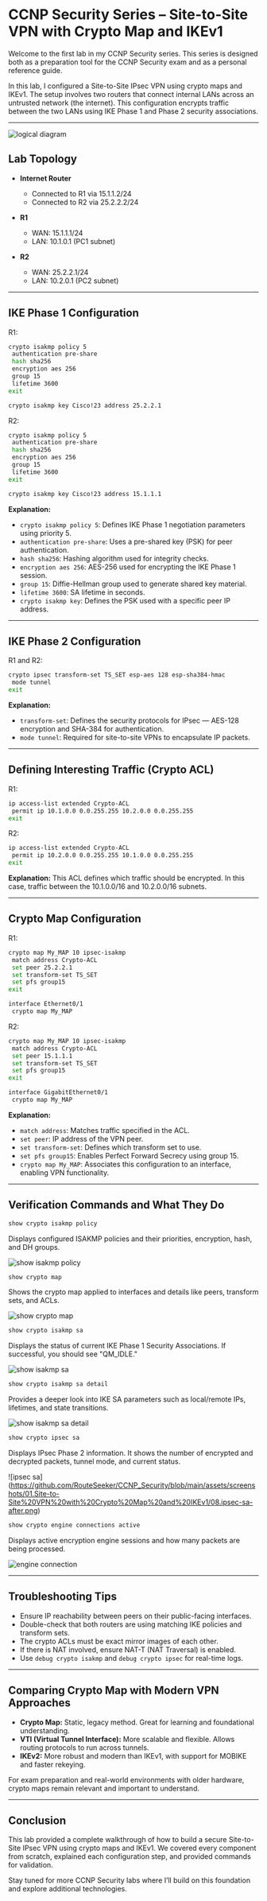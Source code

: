 # CCNP Security Series – Site-to-Site VPN with Crypto Map and IKEv1

Welcome to the first lab in my CCNP Security series. This series is designed both as a preparation tool for the CCNP Security exam and as a personal reference guide.

In this lab, I configured a Site-to-Site IPsec VPN using crypto maps and IKEv1. The setup involves two routers that connect internal LANs across an untrusted network (the internet). This configuration encrypts traffic between the two LANs using IKE Phase 1 and Phase 2 security associations.

---

![logical diagram](https://github.com/RouteSeeker/CCNP_Security/blob/main/assets/screenshots/01.Site-to-Site%20VPN%20with%20Crypto%20Map%20and%20IKEv1/01.logical_diagram.png)

## Lab Topology

- **Internet Router**
  - Connected to R1 via 15.1.1.2/24
  - Connected to R2 via 25.2.2.2/24

- **R1**
  - WAN: 15.1.1.1/24
  - LAN: 10.1.0.1 (PC1 subnet)

- **R2**
  - WAN: 25.2.2.1/24
  - LAN: 10.2.0.1 (PC2 subnet)

---

## IKE Phase 1 Configuration

R1:

```bash
crypto isakmp policy 5
 authentication pre-share
 hash sha256
 encryption aes 256
 group 15
 lifetime 3600
exit

crypto isakmp key Cisco!23 address 25.2.2.1
````

R2:

```bash
crypto isakmp policy 5
 authentication pre-share
 hash sha256
 encryption aes 256
 group 15
 lifetime 3600
exit

crypto isakmp key Cisco!23 address 15.1.1.1
```

**Explanation:**

* `crypto isakmp policy 5`: Defines IKE Phase 1 negotiation parameters using priority 5.
* `authentication pre-share`: Uses a pre-shared key (PSK) for peer authentication.
* `hash sha256`: Hashing algorithm used for integrity checks.
* `encryption aes 256`: AES-256 used for encrypting the IKE Phase 1 session.
* `group 15`: Diffie-Hellman group used to generate shared key material.
* `lifetime 3600`: SA lifetime in seconds.
* `crypto isakmp key`: Defines the PSK used with a specific peer IP address.

---

## IKE Phase 2 Configuration

R1 and R2:

```bash
crypto ipsec transform-set TS_SET esp-aes 128 esp-sha384-hmac
 mode tunnel
exit
```

**Explanation:**

* `transform-set`: Defines the security protocols for IPsec — AES-128 encryption and SHA-384 for authentication.
* `mode tunnel`: Required for site-to-site VPNs to encapsulate IP packets.


---

## Defining Interesting Traffic (Crypto ACL)

R1:

```bash
ip access-list extended Crypto-ACL
 permit ip 10.1.0.0 0.0.255.255 10.2.0.0 0.0.255.255
exit
```

R2:

```bash
ip access-list extended Crypto-ACL
 permit ip 10.2.0.0 0.0.255.255 10.1.0.0 0.0.255.255
exit
```

**Explanation:** This ACL defines which traffic should be encrypted. In this case, traffic between the 10.1.0.0/16 and 10.2.0.0/16 subnets.

---

## Crypto Map Configuration

R1:

```bash
crypto map My_MAP 10 ipsec-isakmp
 match address Crypto-ACL
 set peer 25.2.2.1
 set transform-set TS_SET
 set pfs group15
exit

interface Ethernet0/1
 crypto map My_MAP
```

R2:

```bash
crypto map My_MAP 10 ipsec-isakmp
 match address Crypto-ACL
 set peer 15.1.1.1
 set transform-set TS_SET
 set pfs group15
exit

interface GigabitEthernet0/1
 crypto map My_MAP
```

**Explanation:**

* `match address`: Matches traffic specified in the ACL.
* `set peer`: IP address of the VPN peer.
* `set transform-set`: Defines which transform set to use.
* `set pfs group15`: Enables Perfect Forward Secrecy using group 15.
* `crypto map My_MAP`: Associates this configuration to an interface, enabling VPN functionality.

---

## Verification Commands and What They Do

```bash
show crypto isakmp policy
```

Displays configured ISAKMP policies and their priorities, encryption, hash, and DH groups.

![show isakmp policy](https://github.com/RouteSeeker/CCNP_Security/blob/main/assets/screenshots/01.Site-to-Site%20VPN%20with%20Crypto%20Map%20and%20IKEv1/02.isakmp-sa.png)

```bash
show crypto map
```

Shows the crypto map applied to interfaces and details like peers, transform sets, and ACLs.

![show crypto map](https://github.com/RouteSeeker/CCNP_Security/blob/main/assets/screenshots/01.Site-to-Site%20VPN%20with%20Crypto%20Map%20and%20IKEv1/03.crypto-map.png)

```bash
show crypto isakmp sa
```

Displays the status of current IKE Phase 1 Security Associations. If successful, you should see "QM\_IDLE."

![show isakmp sa](https://github.com/RouteSeeker/CCNP_Security/blob/main/assets/screenshots/01.Site-to-Site%20VPN%20with%20Crypto%20Map%20and%20IKEv1/09.isakmp-sa.png)

```bash
show crypto isakmp sa detail
```

Provides a deeper look into IKE SA parameters such as local/remote IPs, lifetimes, and state transitions.

![show isakmp sa detail](https://github.com/RouteSeeker/CCNP_Security/blob/main/assets/screenshots/01.Site-to-Site%20VPN%20with%20Crypto%20Map%20and%20IKEv1/04.isakmp-detail.png)

```bash
show crypto ipsec sa
```

Displays IPsec Phase 2 information. It shows the number of encrypted and decrypted packets, tunnel mode, and current status.

![ipsec sa]
(https://github.com/RouteSeeker/CCNP_Security/blob/main/assets/screenshots/01.Site-to-Site%20VPN%20with%20Crypto%20Map%20and%20IKEv1/08.ipsec-sa-after.png)

```bash
show crypto engine connections active
```

Displays active encryption engine sessions and how many packets are being processed.

![engine connection](https://github.com/RouteSeeker/CCNP_Security/blob/main/assets/screenshots/01.Site-to-Site%20VPN%20with%20Crypto%20Map%20and%20IKEv1/05.engine-connection.png)

---

## Troubleshooting Tips

* Ensure IP reachability between peers on their public-facing interfaces.
* Double-check that both routers are using matching IKE policies and transform sets.
* The crypto ACLs must be exact mirror images of each other.
* If there is NAT involved, ensure NAT-T (NAT Traversal) is enabled.
* Use `debug crypto isakmp` and `debug crypto ipsec` for real-time logs.

---

## Comparing Crypto Map with Modern VPN Approaches

* **Crypto Map:** Static, legacy method. Great for learning and foundational understanding.
* **VTI (Virtual Tunnel Interface):** More scalable and flexible. Allows routing protocols to run across tunnels.
* **IKEv2:** More robust and modern than IKEv1, with support for MOBIKE and faster rekeying.

For exam preparation and real-world environments with older hardware, crypto maps remain relevant and important to understand.

---

## Conclusion

This lab provided a complete walkthrough of how to build a secure Site-to-Site IPsec VPN using crypto maps and IKEv1. We covered every component from scratch, explained each configuration step, and provided commands for validation.

Stay tuned for more CCNP Security labs where I’ll build on this foundation and explore additional technologies.
